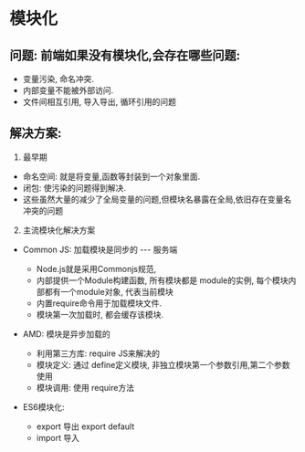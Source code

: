 # 模块化

## 问题: 前端如果没有模块化,会存在哪些问题:
  - 变量污染, 命名冲突.
  - 内部变量不能被外部访问.
  - 文件间相互引用, 导入导出, 循环引用的问题
  
## 解决方案: 
1. 最早期
  - 命名空间: 就是将变量,函数等封装到一个对象里面.
  - 闭包: 使污染的问题得到解决.
  - 这些虽然大量的减少了全局变量的问题,但模块名暴露在全局,依旧存在变量名冲突的问题

2. 主流模块化解决方案
  - Common JS: 加载模块是同步的 --- 服务端
    - Node.js就是采用Commonjs规范,
    - 内部提供一个Module构建函数, 所有模块都是 module的实例, 每个模块内部都有一个module对象, 代表当前模块
    - 内置require命令用于加载模块文件.
    - 模块第一次加载时, 都会缓存该模块.
  
  - AMD: 模块是异步加载的
    - 利用第三方库: require JS来解决的
    - 模块定义: 通过 define定义模块, 非独立模块第一个参数引用,第二个参数使用
    - 模块调用: 使用 require方法

  - ES6模块化:
    - export 导出 export default 
    - import 导入